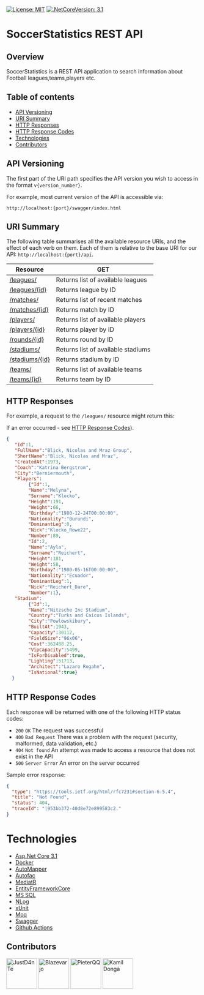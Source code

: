 [![License: MIT](https://img.shields.io/badge/License-MIT-yellow.svg)](https://opensource.org/licenses/MIT)
[![.NetCoreVersion: 3.1](https://img.shields.io/static/v1?label=.Net%20Core&message=3.1&color=informational)](https://dotnet.microsoft.com/download/dotnet-core/3.1)
# SoccerStatistics REST API

## Overview

SoccerStatistics is a REST API application to search information about Football leagues,teams,players etc.


## Table of contents
* [API Versioning](#api-versioning)
* [URI Summary](#uri-Summary)
* [HTTP Responses](#HTTP-Responses)
* [HTTP Response Codes](#HTTP-Response-Codes)
* [Technologies](#technologies)
* [Contributors](#Contributors)



## API Versioning
The first part of the URI path specifies the API version you wish to access in the format `v{version_number}`. 

For example, most current version of the API is accessible via:

```no-highlight
http://localhost:{port}/swagger/index.html
```

## URI Summary

The following table summarises all the available resource URIs, and the effect of each verb on them. Each of them is relative to the base URI for our API: `http://localhost:{port}/api`.

| Resource                                              | GET                                                 |
| ----------------------------------------------------- | --------------------------------------------------- | 
| [/leagues/](#leagues)                                 | Returns list of available leagues                   |
| [/leagues/{id}](#leagues)                             | Returns league by ID                                |
| [/matches/](#matches)                                 | Returns list of recent matches                      |
| [/matches/{id}](#matches)                             | Returns match by ID                                 |
| [/players/](#players)                                 | Returns list of available players                   | 
| [/players/{id}](#players)                             | Returns player by ID                                |
| [/rounds/{id}](#rounds)                               | Returns round by ID                                 |                
| [/stadiums/](#stadiums)                               | Returns list of available stadiums                  |
| [/stadiums/{id}](#stadiums)                           | Returns stadium by ID                               |
| [/teams/](#teams)                                     | Returns list of available teams                     | 
| [/teams/{id}](#teams)                                 | Returns team by ID                                  | 


## HTTP Responses
For example, a request to the `/leagues/` resource might return this:

If an error occurred - see [HTTP Response Codes](#HTTP-Response-Codes)).

``` JSON
{
   "Id":1,
   "FullName":"Blick, Nicolas and Mraz Group",
   "ShortName":"Blick, Nicolas and Mraz",
   "CreatedAt":1973,
   "Coach":"Katrina Bergstrom",
   "City":"Berniermouth",
   "Players":
        {"Id":1,
        "Name":"Melyna",
        "Surname":"Klocko",
        "Height":191,
        "Weight":66,
        "Birthday":"1980-12-24T00:00:00",
        "Nationality":"Burundi",
        "DominantLeg":0,
        "Nick":"Klocko_Rowe22",
        "Number":89,
        "Id":2,
        "Name":"Ayla",
        "Surname":"Reichert",
        "Height":181,
        "Weight":58,
        "Birthday":"1980-05-16T00:00:00",
        "Nationality":"Ecuador",
        "DominantLeg":1,
        "Nick":"Reichert_Dare",
        "Number":1},
   "Stadium":
        {"Id":1,
        "Name":"Nitzsche Inc Stadium",
        "Country":"Turks and Caicos Islands",
        "City":"Powlowskibury",
        "BuiltAt":1943,
        "Capacity":30112,
        "FieldSize":"96x06",
        "Cost":362488.25,
        "VipCapacity":5499,
        "IsForDisabled":true,
        "Lighting":51713,
        "Architect":"Lazaro Rogahn",
        "IsNational":true}
  }
```

## HTTP Response Codes
Each response will be returned with one of the following HTTP status codes:

* `200` `OK` The request was successful
* `400` `Bad Request` There was a problem with the request (security, malformed, data validation, etc.)
* `404` `Not found` An attempt was made to access a resource that does not exist in the API
* `500` `Server Error` An error on the server occurred

Sample error response:

``` JSON
{
  "type": "https://tools.ietf.org/html/rfc7231#section-6.5.4",
  "title": "Not Found",
  "status": 404,
  "traceId": "|953bb372-40d8e72e899583c2."
}
```
# Technologies
* [Asp.Net Core 3.1](https://dotnet.microsoft.com/download/dotnet-core/3.1)
* [Docker](https://www.docker.com/)
* [AutoMapper](https://automapper.org/)
* [Autofac](https://autofac.org/)
* [MediatR](https://github.com/jbogard/MediatR)
* [EntityFrameworkCore](https://docs.microsoft.com/en-us/ef/core/)
* [MS SQL](https://www.microsoft.com/pl-pl/sql-server/)
* [NLog](https://www.microsoft.com/pl-pl/sql-server/)
* [xUnit](https://xunit.net/)
* [Moq](https://github.com/moq/moq4)
* [Swagger](https://swagger.io/)
* [Github Actions]( https://github.com/features/actions) 
## Contributors

<a href="https://github.com/JustD4nTe"><img src="https://avatars0.githubusercontent.com/u/15444187?s=400&v=4" title="JustD4nTe" width="80" height="80"></a>
<a href="https://github.com/Blazevarjo"><img src="https://avatars1.githubusercontent.com/u/46849151?s=400&v=4" title="Blazevarjo" width="80" height="80"></a>
<a href="https://github.com/PieterQQ"><img src="https://avatars2.githubusercontent.com/u/25612795?s=460&v=4" title="PieterQQ" width="80" height="80"></a>
<a href="https://github.com/KamilDonda"><img src="https://avatars2.githubusercontent.com/u/44376350?s=460&v=4" title="Kamil Donga" width="80" height="80"></a>
